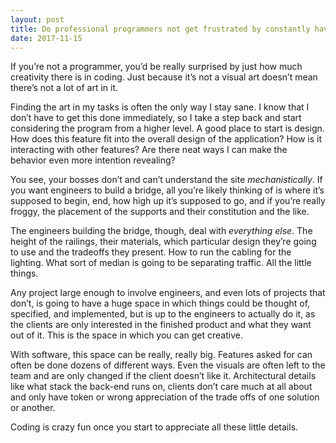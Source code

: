 ```yaml
---
layout: post
title: Do professional programmers not get frustrated by constantly having to try and come up with solutions to problems that can only be solved by strictly logical means? Does their ability to persevere stem from an innate drive to solve puzzles?
date: 2017-11-15
---
```


<p>If you’re not a programmer, you’d be really surprised by just how much creativity there is in coding. Just because it’s not a visual art doesn’t mean there’s not a lot of art in it.</p><p>Finding the art in my tasks is often the only way I stay sane. I know that I don’t have to get this done immediately, so I take a step back and start considering the program from a higher level. A good place to start is design. How does this feature fit into the overall design of the application? How is it interacting with other features? Are there neat ways I can make the behavior even more intention revealing?</p><p>You see, your bosses don’t and can’t understand the site <i>mechanistically</i>. If you want engineers to build a bridge, all you’re likely thinking of is where it’s supposed to begin, end, how high up it’s supposed to go, and if you’re really froggy, the placement of the supports and their constitution and the like.</p><p>The engineers building the bridge, though, deal with <i>everything else</i>. The height of the railings, their materials, which particular design they’re going to use and the tradeoffs they present. How to run the cabling for the lighting. What sort of median is going to be separating traffic. All the little things.</p><p>Any project large enough to involve engineers, and even lots of projects that don’t, is going to have a huge space in which things could be thought of, specified, and implemented, but is up to the engineers to actually do it, as the clients are only interested in the finished product and what they want out of it. This is the space in which you can get creative.</p><p>With software, this space can be really, really big. Features asked for can often be done dozens of different ways. Even the visuals are often left to the team and are only changed if the client doesn’t like it. Architectural details like what stack the back-end runs on, clients don’t care much at all about and only have token or wrong appreciation of the trade offs of one solution or another.</p><p>Coding is crazy fun once you start to appreciate all these little details.</p>
